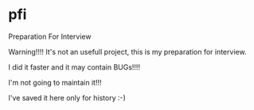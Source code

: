 # pfi
Preparation For Interview

Warning!!!! It's not an usefull project, this is my preparation for interview.

I did it faster and it may contain BUGs!!!!

I'm not going to maintain it!!!

I've saved it here only for history :-)
